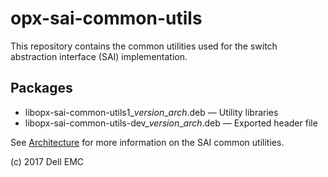 # opx-sai-common-utils
This repository contains the common utilities used for the switch abstraction interface (SAI) implementation.

## Packages
- libopx-sai-common-utils1\_*version*\_*arch*.deb — Utility libraries  
- libopx-sai-common-utils-dev\_*version*\_*arch*.deb — Exported header file

See [Architecture](https://github.com/open-switch/opx-docs/wiki/Architecture) for more information on the SAI common utilities.

(c) 2017 Dell EMC
